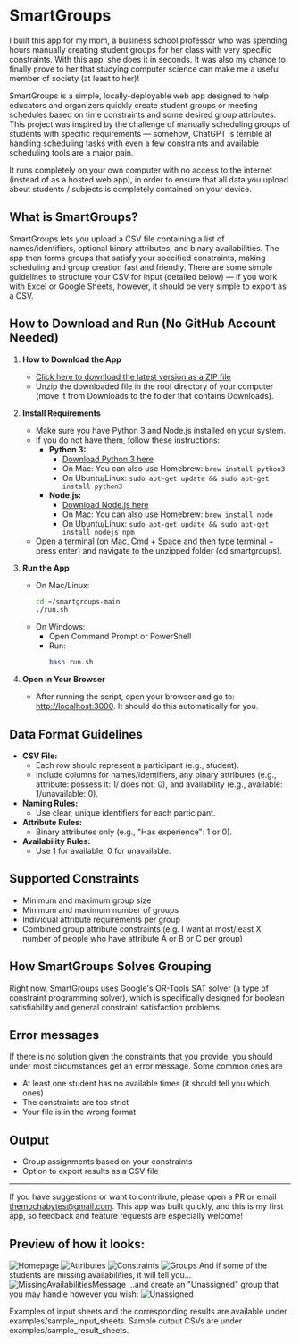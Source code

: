# SmartGroups
I built this app for my mom, a business school professor who was spending hours manually creating student groups for her class with very specific constraints. With this app, she does it in seconds. It was also my chance to finally prove to her that studying computer science can make me a useful member of society (at least to her)!

SmartGroups is a simple, locally-deployable web app designed to help educators and organizers quickly create student groups or meeting schedules based on time constraints and some desired group attributes. This project was inspired by the challenge of manually scheduling groups of students with specific requirements — somehow, ChatGPT is terrible at handling scheduling tasks with even a few constraints and available scheduling tools are a major pain. 

It runs completely on your own computer with no access to the internet (instead of as a hosted web app), in order to ensure that all data you upload about students / subjects is completely contained on your device.

## What is SmartGroups?
SmartGroups lets you upload a CSV file containing a list of names/identifiers, optional binary attributes, and binary availabilities. The app then forms groups that satisfy your specified constraints, making scheduling and group creation fast and friendly. There are some simple guidelines to structure your CSV for input (detailed below) — if you work with Excel or Google Sheets, however, it should be very simple to export as a CSV.

## How to Download and Run (No GitHub Account Needed)

1. **How to Download the App**
   - [Click here to download the latest version as a ZIP file](https://github.com/mochabytes/SmartGroups/archive/refs/heads/main.zip)
   - Unzip the downloaded file in the root directory of your computer (move it from Downloads to the folder that contains Downloads).

2. **Install Requirements**
   - Make sure you have Python 3 and Node.js installed on your system.
   - If you do not have them, follow these instructions:
     - **Python 3:**
       - [Download Python 3 here](https://www.python.org/downloads/)
       - On Mac: You can also use Homebrew: `brew install python3`
       - On Ubuntu/Linux: `sudo apt-get update && sudo apt-get install python3`
     - **Node.js:**
       - [Download Node.js here](https://nodejs.org/)
       - On Mac: You can also use Homebrew: `brew install node`
       - On Ubuntu/Linux: `sudo apt-get update && sudo apt-get install nodejs npm`
   - Open a terminal (on Mac, Cmd + Space and then type terminal + press enter) and navigate to the unzipped folder (cd smartgroups).

3. **Run the App**
   - On Mac/Linux:
     ```sh
     cd ~/smartgroups-main
     ./run.sh
     ```
   - On Windows:
     - Open Command Prompt or PowerShell
     - Run:
       ```sh
       bash run.sh
       ```

4. **Open in Your Browser**
   - After running the script, open your browser and go to: [http://localhost:3000](http://localhost:3000). It should do this automatically for you.

## Data Format Guidelines
- **CSV File:**
  - Each row should represent a participant (e.g., student).
  - Include columns for names/identifiers, any binary attributes (e.g., attribute: possess it: 1/ does not: 0), and availability (e.g., available: 1/unavailable: 0).
- **Naming Rules:**
  - Use clear, unique identifiers for each participant.
- **Attribute Rules:**
  - Binary attributes only (e.g., "Has experience": 1 or 0).
- **Availability Rules:**
  - Use 1 for available, 0 for unavailable.

## Supported Constraints
- Minimum and maximum group size
- Minimum and maximum number of groups
- Individual attribute requirements per group
- Combined group attribute constraints (e.g. I want at most/least X number of people who have attribute A or B or C per group)

## How SmartGroups Solves Grouping
Right now, SmartGroups uses Google's OR-Tools SAT solver (a type of constraint programming solver), which is specifically designed for boolean satisfiability and general constraint satisfaction problems.

## Error messages
If there is no solution given the constraints that you provide, you should under most circumstances get an error message. Some common ones are
- At least one student has no available times (it should tell you which ones)
- The constraints are too strict
- Your file is in the wrong format

## Output
- Group assignments based on your constraints
- Option to export results as a CSV file

---

If you have suggestions or want to contribute, please open a PR or email themochabytes@gmail.com. This app was built quickly, and this is my first app, so feedback and feature requests are especially welcome!



## Preview of how it looks:

![Homepage](examples/screenshots/homepage.png)
![Attributes](examples/screenshots/attributes.png)
![Constraints](examples/screenshots/constraints.png)
![Groups](examples/screenshots/group_results.png)
And if some of the students are missing availabilities, it will tell you...
![MissingAvailabilitiesMessage](examples/screenshots/missing_availabilities_message.png)
...and create an "Unassigned" group that you may handle however you wish:
![Unassigned](examples/screenshots/unassigned.png)

Examples of input sheets and the corresponding results are available under examples/sample_input_sheets. Sample output CSVs are under examples/sample_result_sheets.

